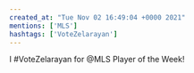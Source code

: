 ```yaml
---
created_at: "Tue Nov 02 16:49:04 +0000 2021"
mentions: ['MLS']
hashtags: ['VoteZelarayan']
---
```


I #VoteZelarayan for @MLS Player of the Week!